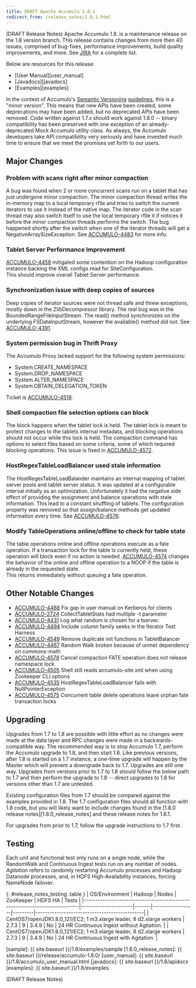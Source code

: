 ```yaml
---
title: DRAFT Apache Accumulo 1.8.1
redirect_from: /release_notes/1.8.1.html
---
```


(DRAFT Release Notes)
Apache Accumulo 1.8. is a maintenance release on the 1.8 version branch. This
release contains changes from more then 40 issues, comprised of bug-fixes,
performance improvements, build quality improvements, and more. See
[JIRA][JIRA_181] for a complete list.


Below are resources for this release:

* [User Manual][user_manual]
* [Javadocs][javadocs]
* [Examples][examples]

In the context of Accumulo's [Semantic Versioning][semver] [guidelines][api],
this is a "minor version". This means that new APIs have been created, some
deprecations may have been added, but no deprecated APIs have been removed.
Code written against 1.7.x should work against 1.8.0 -- binary compatibility
has been preserved with one exception of an already-deprecated Mock Accumulo
utility class. As always, the Accumulo developers take API compatibility
very seriously and have invested much time to ensure that we meet the promises set forth to our users.

## Major Changes

### Problem with scans right after minor compaction

A bug was found when 2 or more concurrent scans run on a tablet that
has just undergone minor compaction. The minor compaction thread
writes the in-memory map to a local temporary rfile and tries to
switch the current iterators to use it instead of the native map. The
iterator code in the scan thread may also switch itself to use the local
temporary rfile it if notices it before the minor compaction threads
performs the switch. The bug happened shortly after the switch when
one of the iterator threads will get a NegativeArraySizeException.
See [ACCUMULO-4483][ACCUMULO_4483] for more info.

### Tablet Server Performance Improvement

[ACCUMULO-4458][ACCUMULO_4458] mitigated some contention on the Hadoop 
configuration instance backing the XML configs read for SiteConfiguration.  
This should improve overall Tablet Server performance.

### Synchronization issue with deep copies of sources

Deep copies of iterator sources were not thread safe and threw
exceptions, mostly down in the ZlibDecompressor library.  The real bug
was in the BoundedRangeFileInputStream.  The read() method
synchronizes on the underlying FSDataInputStream, however the
available() method did not.   See [ACCUMULO-4391][ACCUMULO_4391].

### System permission bug in Thrift Proxy

The Accumulo Proxy lacked support for the following system permissions:

* System.CREATE_NAMESPACE
* System.DROP_NAMESPACE
* System.ALTER_NAMESPACE
* System.OBTAIN_DELEGATION_TOKEN

Ticket is [ACCUMULO-4519][ACCUMULO_4519].

### Shell compaction file selection options can block

The block happens when the tablet lock is held.  The tablet lock is
meant to protect changes to the tablets internal metadata, and
blocking operations should not occur while this lock is held.  The
compaction command has options to select files based on some
criteria, some of which required blocking operations.  This issue is
fixed in [ACCUMULO-4572][ACCUMULO_4572].

### HostRegexTableLoadBalancer used stale information

The HostRegexTableLoadBalander maintains an internal mapping of tablet
server pools and tablet server status. It was updated at a
configurable interval initially as an optimization. Unfortunately it
had the negative side effect of providing the assignment and balance
operations with stale information.  This lead to a constant shuffling
of tablets.  The configuration property was removed so that
assign/balance methods get updated information every time.  See
[ACCUMULO-4576][ACCUMULO_4576]. 

### Modify TableOperations online/offline to check for table state 

The table operations online and offline operations execute as a fate
operation. If a transaction lock for the table is currently held,
these operation will block even if no action is needed. 
[ACCUMULO-4574][ACCUMULO_4574] changes the behavior of the online and 
offline operation to a NOOP if the table is already in the requested state.  
This returns immediately without queuing a fate operation.

## Other Notable Changes

* [ACCUMULO-4488][ACCUMULO_4488] Fix gap in user manual on Kerberos for clients
* [ACCUMULO-2724][ACCUMULO_2724] CollectTabletStats had multiple -t parameter
* [ACCUMULO-4431][ACCUMULO_4431] Log what random is chosen for a tserver.
* [ACCUMULO-4494][ACCUMULO_4494] Include column family seeks in the Iterator Test Harness 
* [ACCUMULO-4549][ACCUMULO_4549] Remove duplicate init functions in TabletBalancer
* [ACCUMULO-4467][ACCUMULO_4467] Random Walk broken because of unmet dependency on commons-math
* [ACCUMULO-4578][ACCUMULO_4578] Cancel compaction FATE operation does not release namespace lock 
* [ACCUMULO-4505][ACCUMULO_4505] Shell still reads accumulo-site.xml when using Zookeeper CLI options 
* [ACCUMULO-4535][ACCUMULO_4535] HostRegexTableLoadBalancer fails with NullPointerException 
* [ACCUMULO-4575][ACCUMULO_4575] Concurrent table delete operations leave orphan fate transaction locks 

## Upgrading

Upgrades from 1.7 to 1.8 are possible with little effort as no changes were made at the data layer and RPC changes
were made in a backwards-compatible way. The recommended way is to stop Accumulo 1.7, perform the Accumulo upgrade to
1.8, and then start 1.8. Like previous versions, after 1.8 is started on a 1.7 instance, a one-time upgrade will
happen by the Master which will prevent a downgrade back to 1.7. Upgrades are still one way. Upgrades from versions
prior to 1.7 to 1.8 should follow the below path to 1.7 and then perform the upgrade to 1.8 -- direct upgrades to 1.8
for versions other than 1.7 are untested.

Existing configuration files from 1.7 should be compared against the examples provided in 1.8. The 1.7 configuration
files should all function with 1.8 code, but you will likely want to include changes found in the 
[1.8.0 release notes][1.8.0_release_notes] and these release notes for 1.8.1.

For upgrades from prior to 1.7, follow the upgrade instructions to 1.7 first.

## Testing

Each unit and functional test only runs on a single node, while the RandomWalk
and Continuous Ingest tests run on any number of nodes. *Agitation* refers to
randomly restarting Accumulo processes and Hadoop Datanode processes, and, in
HDFS High-Availability instances, forcing NameNode failover.

{: #release_notes_testing .table }
| OS/Environment                                                             | Hadoop               | Nodes | ZooKeeper        | HDFS HA | Tests                                        |
|----------------------------------------------------------------------------|----------------------|-------|------------------|---------|----------------------------------------------|
| CentOS7/openJDK1.8.0\_121/EC2; 1 m3.xlarge leader, 8 d2.xlarge workers     | 2.7.3                | 9     | 3.4.9            | No      | 24 HR Continuous Ingest without Agitation.  |
| CentOS7/openJDK1.8.0\_121/EC2; 1 m3.xlarge leader, 8 d2.xlarge workers     | 2.7.3                | 9     | 3.4.9            | No      | 24 HR Continuous Ingest with Agitation.     |

[JIRA_181]: https://issues.apache.org/jira/secure/ReleaseNote.jspa?projectId=12312121&version=12335830
[api]: https://github.com/apache/accumulo/blob/1.8/README.md#api
[semver]: http://semver.org
[ACCUMULO_4483]: https://issues.apache.org/jira/browse/ACCUMULO-4483
[ACCUMULO_4458]: https://issues.apache.org/jira/browse/ACCUMULO-4458
[ACCUMULO_4391]: https://issues.apache.org/jira/browse/ACCUMULO-4391
[ACCUMULO_4519]: https://issues.apache.org/jira/browse/ACCUMULO-4519
[ACCUMULO_4572]: https://issues.apache.org/jira/browse/ACCUMULO-4572
[ACCUMULO_4576]: https://issues.apache.org/jira/browse/ACCUMULO-4576
[ACCUMULO_4574]: https://issues.apache.org/jira/browse/ACCUMULO-4574
[ACCUMULO_4488]: https://issues.apache.org/jira/browse/ACCUMULO-4488
[ACCUMULO_2724]: https://issues.apache.org/jira/browse/ACCUMULO-2724
[ACCUMULO_4431]: https://issues.apache.org/jira/browse/ACCUMULO-4431
[ACCUMULO_4494]: https://issues.apache.org/jira/browse/ACCUMULO-4494
[ACCUMULO_4549]: https://issues.apache.org/jira/browse/ACCUMULO-4549
[ACCUMULO_4467]: https://issues.apache.org/jira/browse/ACCUMULO-4467
[ACCUMULO_4578]: https://issues.apache.org/jira/browse/ACCUMULO-4578
[ACCUMULO_4505]: https://issues.apache.org/jira/browse/ACCUMULO-4505
[ACCUMULO_4575]: https://issues.apache.org/jira/browse/ACCUMULO-4575
[ACCUMULO_4535]: https://issues.apache.org/jira/browse/ACCUMULO-4535
[sample]: {{ site.baseurl }}/1.8/examples/sample
[1.8.0_release_notes]: {{ site.baseurl }}/release/accumulo-1.8.0/
[user_manual]: {{ site.baseurl }}/1.8/accumulo_user_manual.html
[javadocs]: {{ site.baseurl }}/1.8/apidocs
[examples]: {{ site.baseurl }}/1.8/examples

(DRAFT Release Notes)